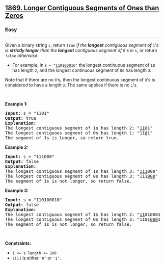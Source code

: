 <h2><a href="https://leetcode.com/problems/longer-contiguous-segments-of-ones-than-zeros/">1869. Longer Contiguous Segments of Ones than Zeros</a></h2><h3>Easy</h3><hr><div><p>Given a binary string <code>s</code>, return <code>true</code><em> if the <strong>longest</strong> contiguous segment of </em><code>1</code>'<em>s is <strong>strictly longer</strong> than the <strong>longest</strong> contiguous segment of </em><code>0</code>'<em>s in </em><code>s</code>, or return <code>false</code><em> otherwise</em>.</p>

<ul>
	<li>For example, in <code>s = "<u>11</u>01<u>000</u>10"</code> the longest continuous segment of <code>1</code>s has length <code>2</code>, and the longest continuous segment of <code>0</code>s has length <code>3</code>.</li>
</ul>

<p>Note that if there are no <code>0</code>'s, then the longest continuous segment of <code>0</code>'s is considered to have a length <code>0</code>. The same applies if there is no <code>1</code>'s.</p>

<p>&nbsp;</p>
<p><strong class="example">Example 1:</strong></p>

<pre><strong>Input:</strong> s = "1101"
<strong>Output:</strong> true
<strong>Explanation:</strong>
The longest contiguous segment of 1s has length 2: "<u>11</u>01"
The longest contiguous segment of 0s has length 1: "11<u>0</u>1"
The segment of 1s is longer, so return true.
</pre>

<p><strong class="example">Example 2:</strong></p>

<pre><strong>Input:</strong> s = "111000"
<strong>Output:</strong> false
<strong>Explanation:</strong>
The longest contiguous segment of 1s has length 3: "<u>111</u>000"
The longest contiguous segment of 0s has length 3: "111<u>000</u>"
The segment of 1s is not longer, so return false.
</pre>

<p><strong class="example">Example 3:</strong></p>

<pre><strong>Input:</strong> s = "110100010"
<strong>Output:</strong> false
<strong>Explanation:</strong>
The longest contiguous segment of 1s has length 2: "<u>11</u>0100010"
The longest contiguous segment of 0s has length 3: "1101<u>000</u>10"
The segment of 1s is not longer, so return false.
</pre>

<p>&nbsp;</p>
<p><strong>Constraints:</strong></p>

<ul>
	<li><code>1 &lt;= s.length &lt;= 100</code></li>
	<li><code>s[i]</code> is either <code>'0'</code> or <code>'1'</code>.</li>
</ul>
</div>
